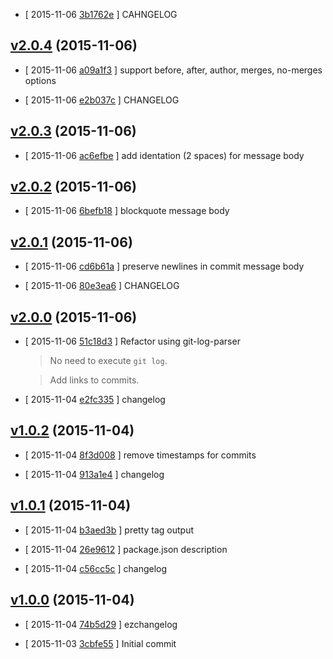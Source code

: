 <!-- LATEST 3b1762e -->

* [ 2015-11-06 [3b1762e](https://github.com/zoubin/ezchangelog/commit/3b1762e) ] CAHNGELOG

## [v2.0.4](https://github.com/zoubin/ezchangelog/commit/7fd1997) (2015-11-06)

* [ 2015-11-06 [a09a1f3](https://github.com/zoubin/ezchangelog/commit/a09a1f3) ] support before, after, author, merges, no-merges options

* [ 2015-11-06 [e2b037c](https://github.com/zoubin/ezchangelog/commit/e2b037c) ] CHANGELOG

## [v2.0.3](https://github.com/zoubin/ezchangelog/commit/7cb15b2) (2015-11-06)

* [ 2015-11-06 [ac6efbe](https://github.com/zoubin/ezchangelog/commit/ac6efbe) ] add identation (2 spaces) for message body

## [v2.0.2](https://github.com/zoubin/ezchangelog/commit/1e62caf) (2015-11-06)

* [ 2015-11-06 [6befb18](https://github.com/zoubin/ezchangelog/commit/6befb18) ] blockquote message body

## [v2.0.1](https://github.com/zoubin/ezchangelog/commit/19bc65e) (2015-11-06)

* [ 2015-11-06 [cd6b61a](https://github.com/zoubin/ezchangelog/commit/cd6b61a) ] preserve newlines in commit message body

* [ 2015-11-06 [80e3ea6](https://github.com/zoubin/ezchangelog/commit/80e3ea6) ] CHANGELOG

## [v2.0.0](https://github.com/zoubin/ezchangelog/commit/fe0eb73) (2015-11-06)

* [ 2015-11-06 [51c18d3](https://github.com/zoubin/ezchangelog/commit/51c18d3) ] Refactor using git-log-parser

  >No need to execute `git log`.

  >Add links to commits.

* [ 2015-11-04 [e2fc335](https://github.com/zoubin/ezchangelog/commit/e2fc335) ] changelog

## [v1.0.2](https://github.com/zoubin/ezchangelog/commit/bba7989) (2015-11-04)

* [ 2015-11-04 [8f3d008](https://github.com/zoubin/ezchangelog/commit/8f3d008) ] remove timestamps for commits

* [ 2015-11-04 [913a1e4](https://github.com/zoubin/ezchangelog/commit/913a1e4) ] changelog

## [v1.0.1](https://github.com/zoubin/ezchangelog/commit/481d966) (2015-11-04)

* [ 2015-11-04 [b3aed3b](https://github.com/zoubin/ezchangelog/commit/b3aed3b) ] pretty tag output

* [ 2015-11-04 [26e9612](https://github.com/zoubin/ezchangelog/commit/26e9612) ] package.json description

* [ 2015-11-04 [c56cc5c](https://github.com/zoubin/ezchangelog/commit/c56cc5c) ] changelog

## [v1.0.0](https://github.com/zoubin/ezchangelog/commit/cc25d28) (2015-11-04)

* [ 2015-11-04 [74b5d29](https://github.com/zoubin/ezchangelog/commit/74b5d29) ] ezchangelog

* [ 2015-11-03 [3cbfe55](https://github.com/zoubin/ezchangelog/commit/3cbfe55) ] Initial commit

